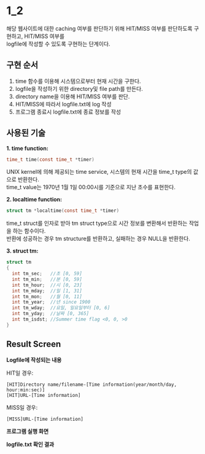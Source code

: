 # 1_2
해당 웹사이트에 대한 caching 여부를 판단하기 위해 HIT/MISS 여부를 판단하도록 구현하고, HIT/MISS 여부를  
logfile에 작성할 수 있도록 구현하는 단계이다.

## 구현 순서
1. time 함수를 이용해 시스템으로부터 현재 시간을 구한다.
2. logfile을 작성하기 위한 directory및 file path를 만든다.
3. directory name을 이용해 HIT/MISS 여부를 판단.
4. HIT/MISS에 따라서 logfile.txt에 log 작성
5. 프로그램 종료시 logfile.txt에 종료 정보를 작성

## 사용된 기술
**1. time function:**  
```c
time_t time(const time_t *timer)
```
UNIX kernel에 의해 제공되는 time service, 시스템의 현재 시간을 time_t type의 값으로 반환한다.  
time_t value는 1970년 1월 1일 00:00시를 기준으로 지난 초수를 표현한다.  

**2. localtime function:**
```c
struct tm *localtime(const time_t *timer)
```

time_t struct를 인자로 받아 tm struct type으로 시간 정보를 변환해서 반환하는 작업을 하는 함수이다.  
반환에 성공하는 경우 tm structure를 반환하고, 실패하는 경우 NULL을 반환한다.  

**3. struct tm:**  
```c
struct tm
{
  int tm_sec;   //초 [0, 59]
  int tm_min;   //분 [0, 59]
  int tm_hour;  //시 [0, 23]
  int tm_mday;  //일 [1, 31]
  int tm_mon;   //월 [0, 11]
  int tm_year;  //년 since 1900
  int tm_wday;  //요일, 일요일부터 [0, 6]
  int tm_yday;  //날짜 [0, 365]
  int tm_isdst; //Summer time flag <0, 0, >0
}
```

## Result Screen

**Logfile에 작성되는 내용**

HIT일 경우:  
```
[HIT]Directory name/filename-[Time information(year/month/day, hour:min:sec)]  
[HIT]URL-[Time information]  
```
MISS일 경우:  
```
[MISS]URL-[Time information]  
```
**프로그램 실행 화면**  

**logfile.txt 확인 결과**  
